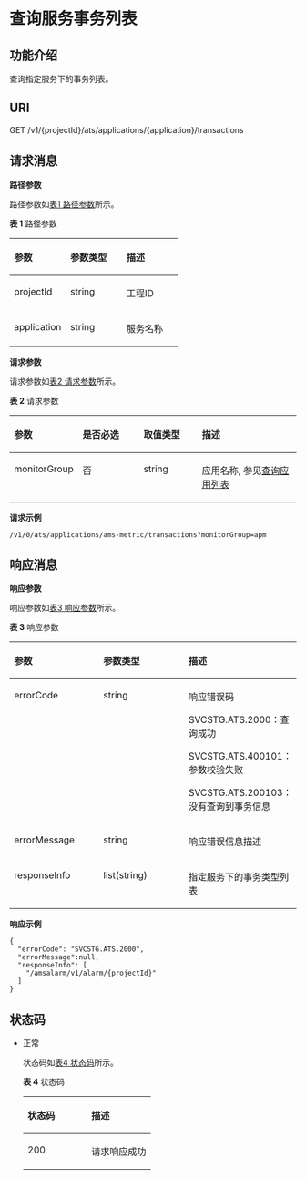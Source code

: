 # 查询服务事务列表<a name="apm_04_0014"></a>

## 功能介绍<a name="zh-cn_topic_0082840622_section1362514469556"></a>

查询指定服务下的事务列表。

## URI<a name="zh-cn_topic_0082840622_section1562518467558"></a>

GET /v1/\{projectId\}/ats/applications/\{application\}/transactions

## 请求消息<a name="zh-cn_topic_0082840622_section26251646145512"></a>

**路径参数**

路径参数如[表1 路径参数](#table2646188581)所示。

**表 1**  路径参数

<a name="table2646188581"></a>
<table><thead align="left"><tr id="row126461282585"><th class="cellrowborder" valign="top" width="33.33333333333333%" id="mcps1.2.4.1.1"><p id="p1192752315585"><a name="p1192752315585"></a><a name="p1192752315585"></a>参数</p>
</th>
<th class="cellrowborder" valign="top" width="33.33333333333333%" id="mcps1.2.4.1.2"><p id="p5927202319580"><a name="p5927202319580"></a><a name="p5927202319580"></a>参数类型</p>
</th>
<th class="cellrowborder" valign="top" width="33.33333333333333%" id="mcps1.2.4.1.3"><p id="p119277231582"><a name="p119277231582"></a><a name="p119277231582"></a>描述</p>
</th>
</tr>
</thead>
<tbody><tr id="row1864628135813"><td class="cellrowborder" valign="top" width="33.33333333333333%" headers="mcps1.2.4.1.1 "><p id="p79271923135812"><a name="p79271923135812"></a><a name="p79271923135812"></a>projectId</p>
</td>
<td class="cellrowborder" valign="top" width="33.33333333333333%" headers="mcps1.2.4.1.2 "><p id="p9927123185811"><a name="p9927123185811"></a><a name="p9927123185811"></a>string</p>
</td>
<td class="cellrowborder" valign="top" width="33.33333333333333%" headers="mcps1.2.4.1.3 "><p id="p89271923125812"><a name="p89271923125812"></a><a name="p89271923125812"></a>工程ID</p>
</td>
</tr>
<tr id="row186461481583"><td class="cellrowborder" valign="top" width="33.33333333333333%" headers="mcps1.2.4.1.1 "><p id="p6927132355810"><a name="p6927132355810"></a><a name="p6927132355810"></a>application</p>
</td>
<td class="cellrowborder" valign="top" width="33.33333333333333%" headers="mcps1.2.4.1.2 "><p id="p99271023105811"><a name="p99271023105811"></a><a name="p99271023105811"></a>string</p>
</td>
<td class="cellrowborder" valign="top" width="33.33333333333333%" headers="mcps1.2.4.1.3 "><p id="p17927132365813"><a name="p17927132365813"></a><a name="p17927132365813"></a>服务名称</p>
</td>
</tr>
</tbody>
</table>

**请求参数**

请求参数如[表2 请求参数](#zh-cn_topic_0082840623_table33854078174211)所示。

**表 2**  请求参数

<a name="zh-cn_topic_0082840623_table33854078174211"></a>
<table><thead align="left"><tr id="zh-cn_topic_0082840623_row18649030174211"><th class="cellrowborder" valign="top" width="22.41%" id="mcps1.2.5.1.1"><p id="zh-cn_topic_0082840623_p34176474174211"><a name="zh-cn_topic_0082840623_p34176474174211"></a><a name="zh-cn_topic_0082840623_p34176474174211"></a>参数</p>
</th>
<th class="cellrowborder" valign="top" width="21.73%" id="mcps1.2.5.1.2"><p id="zh-cn_topic_0082840623_p16830973174211"><a name="zh-cn_topic_0082840623_p16830973174211"></a><a name="zh-cn_topic_0082840623_p16830973174211"></a>是否必选</p>
</th>
<th class="cellrowborder" valign="top" width="20.580000000000002%" id="mcps1.2.5.1.3"><p id="zh-cn_topic_0082840623_p21131610174211"><a name="zh-cn_topic_0082840623_p21131610174211"></a><a name="zh-cn_topic_0082840623_p21131610174211"></a>取值类型</p>
</th>
<th class="cellrowborder" valign="top" width="35.28%" id="mcps1.2.5.1.4"><p id="zh-cn_topic_0082840623_p64691420174211"><a name="zh-cn_topic_0082840623_p64691420174211"></a><a name="zh-cn_topic_0082840623_p64691420174211"></a>描述</p>
</th>
</tr>
</thead>
<tbody><tr id="zh-cn_topic_0082840623_row5513682174211"><td class="cellrowborder" valign="top" width="22.41%" headers="mcps1.2.5.1.1 "><p id="zh-cn_topic_0082840623_p1152613371677"><a name="zh-cn_topic_0082840623_p1152613371677"></a><a name="zh-cn_topic_0082840623_p1152613371677"></a>monitorGroup</p>
</td>
<td class="cellrowborder" valign="top" width="21.73%" headers="mcps1.2.5.1.2 "><p id="zh-cn_topic_0082840623_p252863710718"><a name="zh-cn_topic_0082840623_p252863710718"></a><a name="zh-cn_topic_0082840623_p252863710718"></a>否</p>
</td>
<td class="cellrowborder" valign="top" width="20.580000000000002%" headers="mcps1.2.5.1.3 "><p id="zh-cn_topic_0082840623_p953023717716"><a name="zh-cn_topic_0082840623_p953023717716"></a><a name="zh-cn_topic_0082840623_p953023717716"></a>string</p>
</td>
<td class="cellrowborder" valign="top" width="35.28%" headers="mcps1.2.5.1.4 "><p id="zh-cn_topic_0082840623_p16535737973"><a name="zh-cn_topic_0082840623_p16535737973"></a><a name="zh-cn_topic_0082840623_p16535737973"></a>应用名称, 参见<a href="查询应用列表.md">查询应用列表</a></p>
</td>
</tr>
</tbody>
</table>

**请求示例**

```
/v1/0/ats/applications/ams-metric/transactions?monitorGroup=apm
```

## 响应消息<a name="zh-cn_topic_0082840622_section20632144675519"></a>

**响应参数**

响应参数如[表3 响应参数](#table1386410945920)所示。

**表 3**  响应参数

<a name="table1386410945920"></a>
<table><thead align="left"><tr id="row1386415925910"><th class="cellrowborder" valign="top" width="33.33333333333333%" id="mcps1.2.4.1.1"><p id="p2584217135914"><a name="p2584217135914"></a><a name="p2584217135914"></a>参数</p>
</th>
<th class="cellrowborder" valign="top" width="33.33333333333333%" id="mcps1.2.4.1.2"><p id="p158441712598"><a name="p158441712598"></a><a name="p158441712598"></a>参数类型</p>
</th>
<th class="cellrowborder" valign="top" width="33.33333333333333%" id="mcps1.2.4.1.3"><p id="p45848175594"><a name="p45848175594"></a><a name="p45848175594"></a>描述</p>
</th>
</tr>
</thead>
<tbody><tr id="row13864592598"><td class="cellrowborder" valign="top" width="33.33333333333333%" headers="mcps1.2.4.1.1 "><p id="p1258413173597"><a name="p1258413173597"></a><a name="p1258413173597"></a>errorCode</p>
</td>
<td class="cellrowborder" valign="top" width="33.33333333333333%" headers="mcps1.2.4.1.2 "><p id="p15584017185916"><a name="p15584017185916"></a><a name="p15584017185916"></a>string</p>
</td>
<td class="cellrowborder" valign="top" width="33.33333333333333%" headers="mcps1.2.4.1.3 "><p id="p159961705910"><a name="p159961705910"></a><a name="p159961705910"></a>响应错误码</p>
<p id="p9599141720597"><a name="p9599141720597"></a><a name="p9599141720597"></a>SVCSTG.ATS.2000：查询成功</p>
<p id="p5599131710594"><a name="p5599131710594"></a><a name="p5599131710594"></a>SVCSTG.ATS.400101：参数校验失败</p>
<p id="p185991417155915"><a name="p185991417155915"></a><a name="p185991417155915"></a>SVCSTG.ATS.200103：没有查询到事务信息</p>
</td>
</tr>
<tr id="row886489125914"><td class="cellrowborder" valign="top" width="33.33333333333333%" headers="mcps1.2.4.1.1 "><p id="p145999179593"><a name="p145999179593"></a><a name="p145999179593"></a>errorMessage</p>
</td>
<td class="cellrowborder" valign="top" width="33.33333333333333%" headers="mcps1.2.4.1.2 "><p id="p759918177593"><a name="p759918177593"></a><a name="p759918177593"></a>string</p>
</td>
<td class="cellrowborder" valign="top" width="33.33333333333333%" headers="mcps1.2.4.1.3 "><p id="p15599111755916"><a name="p15599111755916"></a><a name="p15599111755916"></a>响应错误信息描述</p>
</td>
</tr>
<tr id="row286416985913"><td class="cellrowborder" valign="top" width="33.33333333333333%" headers="mcps1.2.4.1.1 "><p id="p45991217115911"><a name="p45991217115911"></a><a name="p45991217115911"></a>responseInfo</p>
</td>
<td class="cellrowborder" valign="top" width="33.33333333333333%" headers="mcps1.2.4.1.2 "><p id="p3599017115917"><a name="p3599017115917"></a><a name="p3599017115917"></a>list(string)</p>
</td>
<td class="cellrowborder" valign="top" width="33.33333333333333%" headers="mcps1.2.4.1.3 "><p id="p11599717125919"><a name="p11599717125919"></a><a name="p11599717125919"></a>指定服务下的事务类型列表</p>
</td>
</tr>
</tbody>
</table>

**响应示例**

```
{
  "errorCode": "SVCSTG.ATS.2000",
  "errorMessage":null,
  "responseInfo": [
    "/amsalarm/v1/alarm/{projectId}"
  ]
}
```

## 状态码<a name="zh-cn_topic_0082840622_section4642546115518"></a>

-   正常

    状态码如[表4 状态码](#zh-cn_topic_0082840622_table54811320178)所示。   

    **表 4**  状态码

    <a name="zh-cn_topic_0082840622_table54811320178"></a>
    <table><thead align="left"><tr id="zh-cn_topic_0082840622_row2481233171"><th class="cellrowborder" valign="top" width="50%" id="mcps1.2.3.1.1"><p id="zh-cn_topic_0082840622_p11481143171713"><a name="zh-cn_topic_0082840622_p11481143171713"></a><a name="zh-cn_topic_0082840622_p11481143171713"></a>状态码</p>
    </th>
    <th class="cellrowborder" valign="top" width="50%" id="mcps1.2.3.1.2"><p id="zh-cn_topic_0082840622_p114811838179"><a name="zh-cn_topic_0082840622_p114811838179"></a><a name="zh-cn_topic_0082840622_p114811838179"></a>描述</p>
    </th>
    </tr>
    </thead>
    <tbody><tr id="zh-cn_topic_0082840622_row0481183201712"><td class="cellrowborder" valign="top" width="50%" headers="mcps1.2.3.1.1 "><p id="zh-cn_topic_0082840622_p13481203201711"><a name="zh-cn_topic_0082840622_p13481203201711"></a><a name="zh-cn_topic_0082840622_p13481203201711"></a>200</p>
    </td>
    <td class="cellrowborder" valign="top" width="50%" headers="mcps1.2.3.1.2 "><p id="zh-cn_topic_0082840622_p5481531171"><a name="zh-cn_topic_0082840622_p5481531171"></a><a name="zh-cn_topic_0082840622_p5481531171"></a>请求响应成功</p>
    </td>
    </tr>
    </tbody>
    </table>


